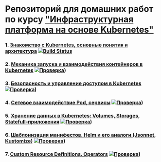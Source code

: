 # Репозиторий для домашних работ по курсу ["Инфраструктурная платформа на основе Kubernetes"](https://otus.ru/lessons/infrastrukturnaya-platforma-na-osnove-kubernetes/)



### 1. [Знакомство с Kubernetes, основные понятия и архитектура](kubernetes-intro/README.md) [![Build Status](https://travis-ci.com/otus-kuber-2020-07/vasiliev-alexey_platform.svg?branch=kubernetes-intro)](https://travis-ci.com/otus-kuber-2020-07/vasiliev-alexey_platform)

### 2. [Механика запуска и взаимодействия контейнеров в Kubernetes](kubernetes-controllers/README.md) [![Проверка](https://travis-ci.com/otus-kuber-2020-07/vasiliev-alexey_platform.svg?branch=kubernetes-controllers)](https://travis-ci.com/otus-kuber-2020-07/vasiliev-alexey_platform))

### 3. [Безопасность и управление доступом в Kubernetes](kubernetes-security/README.md) [![Проверка](https://travis-ci.com/otus-kuber-2020-07/vasiliev-alexey_platform.svg?branch=kubernetes-security)](https://travis-ci.com/otus-kuber-2020-07/vasiliev-alexey_platform))

### 4. [Сетевое взаимодействие Pod, сервисы](kubernetes-networks/README.md) [![Проверка](https://travis-ci.com/otus-kuber-2020-07/vasiliev-alexey_platform.svg?branch=kubernetes-networks)](https://travis-ci.com/otus-kuber-2020-07/vasiliev-alexey_platform))

### 5. [Хранение данных в Kubernetes: Volumes, Storages, Statefull-приложения](kubernetes-volumes/README.md) [![Проверка](https://travis-ci.com/otus-kuber-2020-07/vasiliev-alexey_platform.svg?branch=kubernetes-volumes)](https://travis-ci.com/otus-kuber-2020-07/vasiliev-alexey_platform))

### 6. [Шаблонизация манифестов. Helm и его аналоги (Jsonnet, Kustomize)](kubernetes-templating/README.md) [![Проверка](https://travis-ci.com/otus-kuber-2020-07/vasiliev-alexey_platform.svg?branch=kubernetes-templating)](https://travis-ci.com/otus-kuber-2020-07/vasiliev-alexey_platform))

### 7. [Custom Resource Definitions. Operators](kubernetes-operators/README.md) [![Проверка](https://travis-ci.com/otus-kuber-2020-07/vasiliev-alexey_platform.svg?branch=kubernetes-operators)](https://travis-ci.com/otus-kuber-2020-07/vasiliev-alexey_platform))